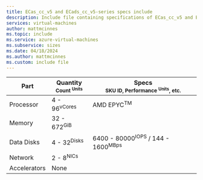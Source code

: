 ```yaml
---
title: ECas_cc_v5 and ECads_cc_v5-series specs include
description: Include file containing specifications of ECas_cc_v5 and ECads_cc_v5-series VM sizes.
services: virtual-machines
author: mattmcinnes
ms.topic: include
ms.service: azure-virtual-machines
ms.subservice: sizes
ms.date: 04/18/2024
ms.author: mattmcinnes
ms.custom: include file
---
```

| Part | Quantity <br><sup>Count <sup>Units | Specs <br><sup>SKU ID, Performance <sup>Units</sup>, etc.  |
|---|---|---|
| Processor        | 4 - 96<sup>vCores    | AMD EPYC<sup>TM</sup> |
| Memory           | 32 - 672<sup>GiB      |                                                 |
| Data Disks       | 4 - 32<sup>Disks     | 6400 - 80000<sup>IOPS</sup> / 144 - 1600<sup>MBps  |
| Network          | 2 - 8<sup>NICs       |                                                    |
| Accelerators     | None                 |                                                 |
